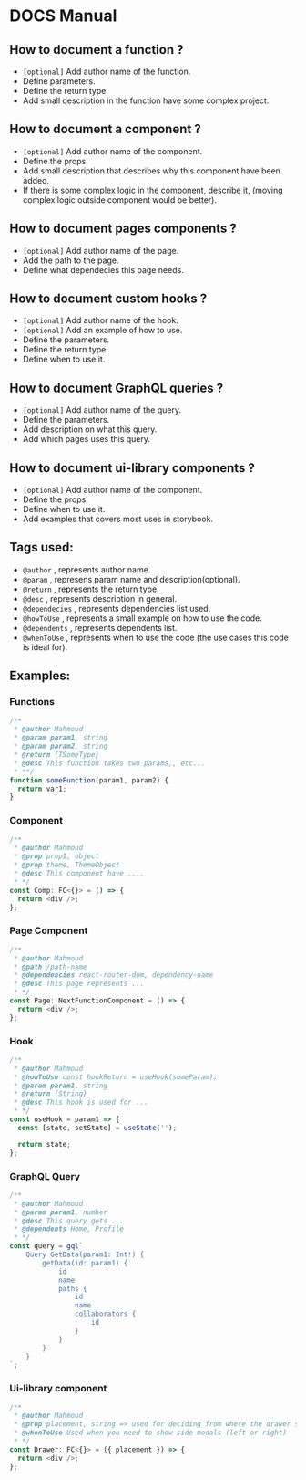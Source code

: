 # DOCS Manual

## How to document a function ?

- `[optional]` Add author name of the function.
- Define parameters.
- Define the return type.
- Add small description in the function have some complex project.

## How to document a component ?

- `[optional]` Add author name of the component.
- Define the props.
- Add small description that describes why this component have been added.
- If there is some complex logic in the component, describe it, (moving complex logic outside component would be better).

## How to document pages components ?

- `[optional]` Add author name of the page.
- Add the path to the page.
- Define what dependecies this page needs.

## How to document custom hooks ?

- `[optional]` Add author name of the hook.
- `[optional]` Add an example of how to use.
- Define the parameters.
- Define the return type.
- Define when to use it.

## How to document GraphQL queries ?

- `[optional]` Add author name of the query.
- Define the parameters.
- Add description on what this query.
- Add which pages uses this query.

## How to document ui-library components ?

- `[optional]` Add author name of the component.
- Define the props.
- Define when to use it.
- Add examples that covers most uses in storybook.

## Tags used:

- `@author` , represents author name.
- `@param` , represens param name and description(optional).
- `@return` , represents the return type.
- `@desc` , represents description in general.
- `@dependecies` , represents dependencies list used.
- `@howToUse` , represents a small example on how to use the code.
- `@dependents` , represents dependents list.
- `@whenToUse` , represents when to use the code (the use cases this code is ideal for).

## Examples:

### Functions

```js
/**
 * @author Mahmoud
 * @param param1, string
 * @param param2, string
 * @return {TSomeType}
 * @desc This function takes two params,, etc...
 * **/
function someFunction(param1, param2) {
  return var1;
}
```

### Component

```js
/**
 * @author Mahmoud
 * @prop prop1, object
 * @prop theme, ThemeObject
 * @desc This component have ....
 * */
const Comp: FC<{}> = () => {
  return <div />;
};
```

### Page Component

```js
/**
 * @author Mahmoud
 * @path /path-name
 * @dependencies react-router-dom, dependency-name
 * @desc This page represents ...
 * */
const Page: NextFunctionComponent = () => {
  return <div />;
};
```

### Hook

```js
/**
 * @author Mahmoud
 * @howToUse const hookReturn = useHook(someParam);
 * @param param1, string
 * @return {String}
 * @desc This hook is used for ...
 * */
const useHook = param1 => {
  const [state, setState] = useState('');

  return state;
};
```

### GraphQL Query

```js
/**
 * @author Mahmoud
 * @param param1, number
 * @desc This query gets ...
 * @dependents Home, Profile
 * */
const query = gql`
    Query GetData(param1: Int!) {
        getData(id: param1) {
            id
            name
            paths {
                id
                name
                collaborators {
                    id
                }
            }
        }
    }
`;
```

### Ui-library component

```js
/**
 * @author Mahmoud
 * @prop placement, string => used for deciding from where the drawer should appear
 * @whenToUse Used when you need to show side modals (left or right)
 * */
const Drawer: FC<{}> = ({ placement }) => {
  return <div />;
};
```
